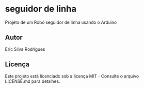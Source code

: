 # seguidor de linha 
Projeto de um Robô seguidor de linha usando o Arduino 
## Autor 
Eric Silva Rodrigues 
## Licença
Este projeto está licenciado sob a licença MIT - Consulte o arquivo LICENSE.md para detalhes.
